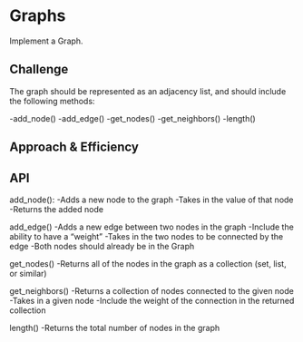 # Graphs
Implement a Graph. 

## Challenge
The graph should be represented as an adjacency list, and should include the following methods:

-add_node()
-add_edge()
-get_nodes()
-get_neighbors()
-length()

## Approach & Efficiency
<!-- What approach did you take? Why? What is the Big O space/time for this approach? -->

## API
add_node():
-Adds a new node to the graph
-Takes in the value of that node
-Returns the added node

add_edge()
-Adds a new edge between two nodes in the graph
-Include the ability to have a “weight”
-Takes in the two nodes to be connected by the edge
-Both nodes should already be in the Graph

get_nodes()
-Returns all of the nodes in the graph as a collection (set, list, or similar)

get_neighbors()
-Returns a collection of nodes connected to the given node
-Takes in a given node
-Include the weight of the connection in the returned collection

length()
-Returns the total number of nodes in the graph